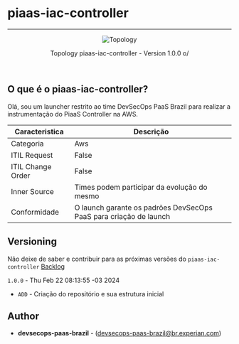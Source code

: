 # piaas-iac-controller
----

<div align="center">

![Topology](https://www.jenkins.io/images/logos/switzerland/switzerland.png "Topology")

<p>Topology piaas-iac-controller - Version 1.0.0 o/</p>
</div>
<br>

## O que é o piaas-iac-controller?

Olá, sou um launcher restrito ao time DevSecOps PaaS Brazil para realizar a instrumentação do PiaaS Controller na AWS.


| Caracteristica         | Descrição             
| ---------------------- | ------------------------
| Categoria              | Aws
| ITIL Request           | False
| ITIL Change Order      | False
| Inner Source           | Times podem participar da evolução do mesmo
| Conformidade           | O launch garante os padrões DevSecOps PaaS para criação de launch

## Versioning

Não deixe de saber e contribuir para as próximas versões do `piaas-iac-controller` [Backlog](docs/BACKLOG.md) 

`1.0.0` - Thu Feb 22 08:13:55 -03 2024
* `ADD` -  Criação do repositório e sua estrutura inicial  

## Author

* **devsecops-paas-brazil** - (devsecops-paas-brazil@br.experian.com)
